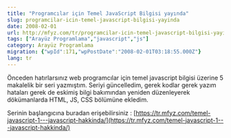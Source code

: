 ```yaml
---
title: "Programcılar için Temel JavaScript Bilgisi yayında"
slug: programcilar-icin-temel-javascript-bilgisi-yayinda
date: 2008-02-01
url: http://mfyz.com/tr/programcilar-icin-temel-javascript-bilgisi-yayinda/
tags: ["Arayüz Programlama","javascript","js"]
category: Arayüz Programlama
migration: {"wpId":171,"wpPostDate":"2008-02-01T03:18:55.000Z"}
lang: tr
---
```


Önceden hatırlarsınız web programcılar için temel javascript bilgisi üzerine 5 makalelik bir seri yazmıştım. Seriyi güncelledim, gerek kodlar gerek yazım hataları gerek de eskimiş bilgi bakımından yeniden düzenleyerek dökümanlarda HTML, JS, CSS bölümüne ekledim.

Serinin başlangıcına buradan erişebilirsiniz : [https://tr.mfyz.com/temel-javascript-1---javascript-hakkinda/](https://tr.mfyz.com/temel-javascript-1---javascript-hakkinda/)